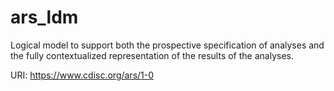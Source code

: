 # ars_ldm

Logical model to support both the prospective specification of analyses and the fully contextualized representation of the results of the analyses.


URI: https://www.cdisc.org/ars/1-0

